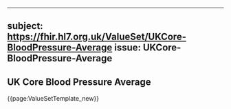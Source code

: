 
---
subject: https://fhir.hl7.org.uk/ValueSet/UKCore-BloodPressure-Average
issue: UKCore-BloodPressure-Average
---
## UK Core Blood Pressure Average

{{page:ValueSetTemplate_new}}
    
